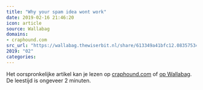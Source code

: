 ```yaml
---
title: "Why your spam idea wont work"
date: 2019-02-16 21:46:20
icon: article
source: Wallabag
domains:
- craphound.com
src_url: "https://wallabag.thewiserbit.nl/share/613349a41bfc12.08357534"
2019: "02"
categories:
---
```

Het oorspronkelijke artikel kan je lezen op [craphound.com](https://craphound.com/spamsolutions.txt) of [op Wallabag](https://wallabag.thewiserbit.nl/share/613349a41bfc12.08357534). De leestijd is ongeveer 2 minuten.